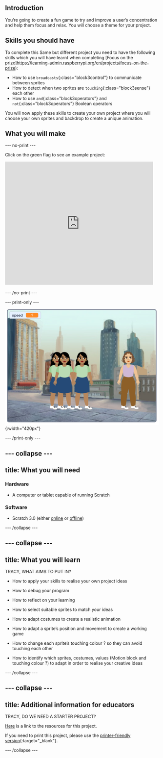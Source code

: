 ## Introduction
You’re going to create a fun game to try and improve a user’s concentration and help them focus and relax. You will choose a theme for your project.

## Skills you should have
To complete this Same but different project you need to have the following skills which you will have learnt when completing [Focus on the prize]https://learning-admin.raspberrypi.org/en/projects/focus-on-the-prize):
- How to use `broadcasts`{:class="block3control"} to communicate between sprites
- How to detect when two sprites are `touching`{:class="block3sense"} each other
- How to use `and`{:class="block3operators"} and `not`{:class="block3operators"} Boolean operators 

You will now apply these skills to create your own project where you will choose your own sprites and backdrop to create a unique animation.

## What you will make

--- no-print ---

Click on the green flag to see an example project:
<div class="scratch-preview">
  <iframe allowtransparency="true" width="485" height="402" src="https://scratch.mit.edu/projects/embed/411558897/?autostart=false" frameborder="0"></iframe>
</div>

--- /no-print ---

--- print-only ---

![Complete project](images/showcase_static.png){:width="420px"}

--- /print-only ---

--- collapse ---
---
title: What you will need
---
### Hardware

+ A computer or tablet capable of running Scratch

### Software

+ Scratch 3.0 (either [online](http://rpf.io/scratchon) or [offline](http://rpf.io/scratchoff))

--- /collapse ---

--- collapse ---
---
title: What you will learn
---
TRACY, WHAT AIMS TO PUT IN?

+ How to apply your skills to realise your own project ideas
+ How to debug your program
+ How to reflect on your learning

+ How to select suitable sprites to match your ideas
+ How to adapt costumes to create a realistic animation
+ How to adapt a sprite’s position and movement to create a working game
+ How to change each sprite’s touching colour ? so they can avoid touching each other
+ How to identify which sprites, costumes, values (Motion block and touching colour ?) to adapt in order to realise your creative ideas

--- /collapse ---

--- collapse ---
---
title: Additional information for educators
---
TRACY, DO WE NEED A STARTER PROJECT?

[Here](http://rpf.io/project-name-go) is a link to the resources for this project.

If you need to print this project, please use the [printer-friendly version](https://projects.raspberrypi.org/en/projects/project-name/print){:target="_blank"}.

--- /collapse ---
